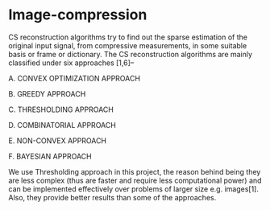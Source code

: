 # Image-compression
CS reconstruction algorithms try to find out the sparse estimation of the original
input signal, from compressive measurements, in some suitable basis or frame or
dictionary. The CS reconstruction algorithms are mainly classified under six
approaches [1,6]–

A. CONVEX OPTIMIZATION APPROACH

B. GREEDY APPROACH

C. THRESHOLDING APPROACH

D. COMBINATORIAL APPROACH

E. NON-CONVEX APPROACH

F. BAYESIAN APPROACH

We use Thresholding approach in this project, the reason behind being they are
less complex (thus are faster and require less computational power) and can be
implemented effectively over problems of larger size e.g. images[1]. Also, they
provide better results than some of the approaches.
